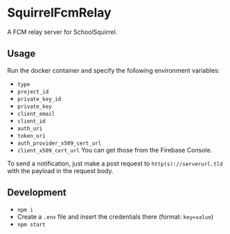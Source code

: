 # SquirrelFcmRelay
A FCM relay server for SchoolSquirrel.

## Usage
Run the docker container and specify the following environment variables:
- `type`
- `project_id`
- `private_key_id`
- `private_key`
- `client_email`
- `client_id`
- `auth_uri`
- `token_uri`
- `auth_provider_x509_cert_url`
- `client_x509_cert_url`
You can get those from the Firebase Console.

To send a notification, just make a post request to `http(s)://serverurl.tld` with the payload in the request body.

## Development
- `npm i`
- Create a `.env` file and insert the credentials there (format: `key=value`)
- `npm start`